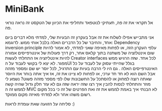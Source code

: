 # MiniBank
אל תקראי את זה פה, תעתיקי לנוטפאד ותחליפי את הכיוון של הטקסט זה נראה נוראי פה.

אני מתבייש אפילו לשלוח את זה אבל בעקרון זה הבעיות שלי, למדתי מלא דברים ביום אחד, והחיבר של כל הדברים האלה בלבל אותי ממש.
לדוגמא: Dependency inversion principle
עלפי העקרון הזה, או לפחות מאיפה שאני למדתי, לא אמור להיות שום אינטלזציה של משתנה בתוך קלאס אחר, רק דרך פעולות של אינטרפייסים אמורה להיות אינטליזציה
אז התחלתי לעשות Creator interfaces לכל אחד.
שזה הרגיש ממש מפגר.
לא יצא לי בקושי לעבוד על הUI
בגלל שהייתי עסוק על לעבוד על כל האינטרפייסים האלה .
גם היו לי הרבה בעיות עם התרגיל, לכל יוסר יש שם ומספר מזהה
אבל השם הוא לא חד חד ערכי, או לפחות לא ציינו את זה, אז איך אתה בוחר את היוסר שאתה רוצה למחוק או להסתכל על החשבונות שלו לפי מספר מזהה פשוט?
נשמע לי מוזר והתחלתי לנסות להבין איך רצו שזה יראה שזה גם לא עזר
חלק גדול שהיה קשה לממש זה ה 
MVC
לא הבנתי איך באמת לממש את זה ואת הפרטים של זה כי בכל מקום רשום משהו אחר ולא למדתי מאיזה מקום ממוקד.

סליחה על הזוועה שאת עומדת לראות 
:)
